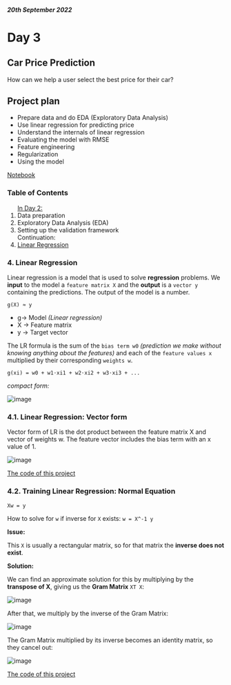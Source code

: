 #### *20th September 2022*
# Day 3


## **Car Price Prediction**
How can we help a user select the best price for their car?

## Project plan
- Prepare data and do EDA (Exploratory Data Analysis)
- Use linear regression for predicting price
- Understand the internals of linear regression
- Evaluating the model with RMSE
- Feature engineering
- Regularization
- Using the model

<a href="https://github.com/SohailaDiab/365-Days-of-AI/blob/main/Week-1/CarPricePrediction.ipynb">Notebook</a>

### Table of Contents

<ol>
  <a href="https://github.com/SohailaDiab/365-Days-of-AI/blob/main/Week-1/Day-2/Day-2.md">In Day 2:</a>
    <li>Data preparation</li>
    <li>Exploratory Data Analysis (EDA)</li>
    <li>Setting up the validation framework</li>
  Continuation:
  <li><a href="#4-linear-regression">Linear Regression</a></li>
</ol>

### 4. Linear Regression

Linear regression is a model that is used to solve **regression** problems.
We **input** to the model a `feature matrix X` and the **output** is a `vector y` containing the predictions.
The output of the model is a number.

``g(X) ≈ y``
* g-> Model *(Linear regression)*
* X -> Feature matrix 
* y -> Target vector

The LR formula is the sum of the `bias term w0` *(prediction we make without knowing anything about the features)* and each of the `feature values x` multiplied by their corresponding `weights w`.

``g(xi) = w0 + w1⋅xi1 + w2⋅xi2 + w3⋅xi3 + ...``

*compact form:*

![image](https://user-images.githubusercontent.com/70928356/191382236-19198e90-8d1b-4c32-90b5-9b17778750ea.png)

### 4.1. Linear Regression: Vector form
Vector form of LR is the dot product between the feature matrix X and vector of weights w. The feature vector includes the bias term with an x value of 1.

![image](https://user-images.githubusercontent.com/70928356/192349796-47258f4c-487b-40d5-82dc-f51b96f321a8.png)

<a href="https://colab.research.google.com/drive/1_zlwG_QLW8IgOUGhL48HCfgT3MKCE8bs?usp=sharing">The code of this project</a>

### 4.2. Training Linear Regression: Normal Equation
`Xw = y`

How to solve for `w` if inverse for `X` exists:
`w = X^-1 y`

**Issue:**

This `X` is usually a rectangular matrix, so for that matrix the **inverse does not exist**.

**Solution:**

We can find an approximate solution for this by multiplying by the **transpose of X**, giving us the **Gram Matrix** `XT X`: 

![image](https://user-images.githubusercontent.com/70928356/192399301-5452c33f-4659-451a-82ce-4869079d42b5.png)

After that, we multiply by the inverse of the Gram Matrix:

![image](https://user-images.githubusercontent.com/70928356/192399513-b5c4d04f-1928-4884-951b-a4c768b09c76.png)


The Gram Matrix multiplied by its inverse becomes an identity matrix, so they cancel out:

![image](https://user-images.githubusercontent.com/70928356/192399581-a0b61b11-2208-4436-ae8f-3c0d0bca8997.png)

<a href="https://colab.research.google.com/drive/1_zlwG_QLW8IgOUGhL48HCfgT3MKCE8bs?usp=sharing">The code of this project</a>

